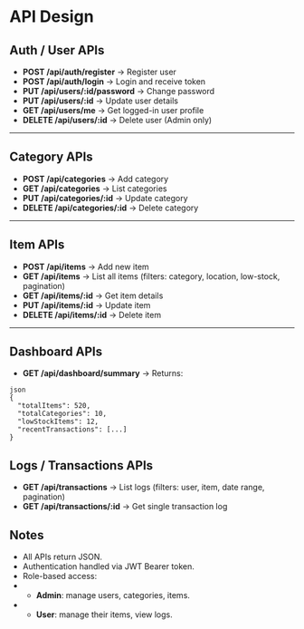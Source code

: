 # API Design

## Auth / User APIs
- **POST /api/auth/register** → Register user
- **POST /api/auth/login** → Login and receive token
- **PUT /api/users/:id/password** → Change password
- **PUT /api/users/:id** → Update user details
- **GET /api/users/me** → Get logged-in user profile
- **DELETE /api/users/:id** → Delete user (Admin only)

---

## Category APIs
- **POST /api/categories** → Add category
- **GET /api/categories** → List categories
- **PUT /api/categories/:id** → Update category
- **DELETE /api/categories/:id** → Delete category

---

## Item APIs
- **POST /api/items** → Add new item
- **GET /api/items** → List all items (filters: category, location, low-stock, pagination)
- **GET /api/items/:id** → Get item details
- **PUT /api/items/:id** → Update item
- **DELETE /api/items/:id** → Delete item

---

## Dashboard APIs
- **GET /api/dashboard/summary** → Returns:
```
json
{
  "totalItems": 520,
  "totalCategories": 10,
  "lowStockItems": 12,
  "recentTransactions": [...]
}

```
## Logs / Transactions APIs
- **GET /api/transactions** → List logs (filters: user, item, date range, pagination)
- **GET /api/transactions/:id** → Get single transaction log
## Notes
- All APIs return JSON.
- Authentication handled via JWT Bearer token.
- Role-based access:
- - **Admin**: manage users, categories, items.
- - **User**: manage their items, view logs.